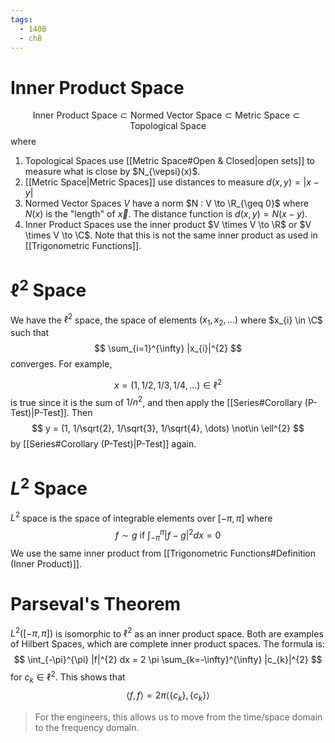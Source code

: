 ```yaml
---
tags:
  - 140B
  - ch8
---
```

# Inner Product Space 
$$
\text{Inner Product Space}
\subset 
\text{Normed Vector Space}
\subset 
\text{Metric Space}
\subset 
\text{Topological Space}
$$
where 
1. Topological Spaces use [[Metric Space#Open & Closed|open sets]] to measure what is close by $N_{\vepsi}(x)$. 
2. [[Metric Space|Metric Spaces]] use distances to measure $d(x, y) = |x - y|$
3. Normed Vector Spaces $V$ have a norm $N : V \to \R_{\geq 0}$ where $N(x)$ is the "length" of $\vec{x}$. The distance function is $d(x, y) = N(x - y)$. 
4. Inner Product Spaces use the inner product $V \times V \to \R$ or $V \times V \to \C$. Note that this is not the same inner product as used in [[Trigonometric Functions]]. 

# $\ell^{2}$ Space 
We have the $\ell^2$ space, the space of elements $(x_{1}, x_{2}, \dots )$ where $x_{i} \in \C$ such that 
$$
\sum_{i=1}^{\infty} |x_{i}|^{2}
$$
converges. For example, 

$$
x = (1, 1/2, 1/3, 1/4, \dots) \in \ell^{2}
$$
is true since it is the sum of $1/n^{2}$, and then apply the [[Series#Corollary (P-Test)|P-Test]]. Then 
$$
y = (1, 1/\sqrt{2}, 1/\sqrt{3}, 1/\sqrt{4}, \dots) \not\in \ell^{2}
$$
by [[Series#Corollary (P-Test)|P-Test]] again.
# $L^{2}$ Space
$L^{2}$ space is the space of integrable elements over $[-\pi, \pi]$ where 
$$
f \sim g \text{ if } \int_{-\pi}^{\pi} |f - g|^{2} dx = 0 
$$
We use the same inner product from [[Trigonometric Functions#Definition (Inner Product)]]. 

# Parseval's Theorem 
$L^{2}([-\pi, \pi])$ is isomorphic to $\ell^{2}$ as an inner product space. Both are examples of Hilbert Spaces, which are complete inner product spaces. The formula is:
$$
\int_{-\pi}^{\pi} |f|^{2} dx = 2 \pi \sum_{k=-\infty}^{\infty} |c_{k}|^{2}
$$
for $c_{k} \in \ell^{2}$. This shows that 
$$
\langle f, f \rangle = 2\pi \langle\{c_{k}\}, \{c_{k}\}\rangle
$$
> For the engineers, this allows us to move from the time/space domain to the frequency domain.
